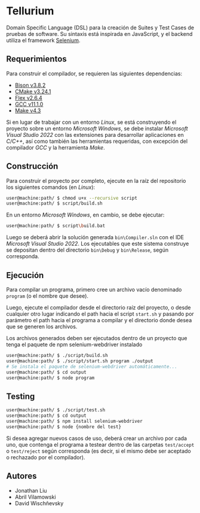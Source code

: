 # Tellurium 

Domain Specific Language (DSL) para la creación de Suites y Test Cases de pruebas de software. 
Su sintaxis está inspirada en JavaScript, y el backend utiliza el framework [Selenium](https://www.selenium.dev/).

## Requerimientos

Para construir el compilador, se requieren las siguientes dependencias:

* [Bison v3.8.2](https://www.gnu.org/software/bison/)
* [CMake v3.24.1](https://cmake.org/)
* [Flex v2.6.4](https://github.com/westes/flex)
* [GCC v11.1.0](https://gcc.gnu.org/)
* [Make v4.3](https://www.gnu.org/software/make/)

Si en lugar de trabajar con un entorno _Linux_, se está construyendo el proyecto sobre un entorno _Microsoft Windows_, se debe instalar _Microsoft Visual Studio 2022_ con las extensiones para desarrollar aplicaciones en _C/C++_, así como también las herramientas requeridas, con excepción del compilador _GCC_ y la herramienta _Make_.

## Construcción

Para construir el proyecto por completo, ejecute en la raíz del repositorio los siguientes comandos (en _Linux_):

```bash
user@machine:path/ $ chmod u+x --recursive script
user@machine:path/ $ script/build.sh
```

En un entorno _Microsoft Windows_, en cambio, se debe ejecutar:

```bash
user@machine:path/ $ script\build.bat
```

Luego se deberá abrir la solución generada `bin\Compiler.sln` con el IDE _Microsoft Visual Studio 2022_. Los ejecutables que este sistema construye se depositan dentro del directorio `bin\Debug` y `bin\Release`, según corresponda.

## Ejecución

Para compilar un programa, primero cree un archivo vacío denominado `program` (o el nombre que desee).

Luego, ejecute el compilador desde el directorio raíz del proyecto, o desde cualquier otro lugar indicando el path hacia el script `start.sh` y pasando por parámetro el path hacia el programa a compilar y el directorio donde desea que se generen los archivos.

Los archivos generados deben ser ejecutados dentro de un proyecto que tenga el paquete de npm selenium-webdriver instalado
```bash
user@machine:path/ $ ./script/build.sh
user@machine:path/ $ ./script/start.sh program ./output
# Se instala el paquete de selenium-webdriver automáticamente...
user@machine:path/ $ cd output
user@machine:path/ $ node program
```

## Testing

```bash
user@machine:path/ $ ./script/test.sh
user@machine:path/ $ cd output
user@machine:path/ $ npm install selenium-webdriver
user@machine:path/ $ node {nombre del test}
```

Si desea agregar nuevos casos de uso, deberá crear un archivo por cada uno, que contenga el programa a testear dentro de las carpetas `test/accept` o `test/reject` según corresponda (es decir, si el mismo debe ser aceptado o rechazado por el compilador).

## Autores
* Jonathan Liu
* Abril Vilamowski
* David Wischñevsky 
